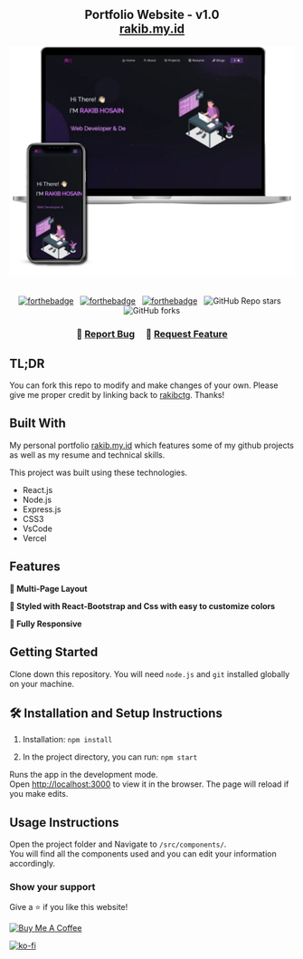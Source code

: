 <h2 align="center">
  Portfolio Website - v1.0<br/>
  <a href="https://rakibctg.vercel.app/" target="_blank">rakib.my.id</a>
</h2>
<div align="center">
  <img alt="Demo" src="./Images/readme-img1.png" />
</div>

<br/>

<center>

[![forthebadge](https://forthebadge.com/images/badges/built-with-love.svg)](https://forthebadge.com) &nbsp;
[![forthebadge](https://forthebadge.com/images/badges/made-with-javascript.svg)](https://forthebadge.com) &nbsp;
[![forthebadge](https://forthebadge.com/images/badges/open-source.svg)](https://forthebadge.com) &nbsp;
![GitHub Repo stars](https://img.shields.io/github/stars/rakibctg/Portfolio?color=red&logo=github&style=for-the-badge) &nbsp;
![GitHub forks](https://img.shields.io/github/forks/rakibctg/Portfolio?color=red&logo=github&style=for-the-badge)

</center>

<h3 align="center">
    🔹
    <a href="https://github.com/rakibctg/findme/issues">Report Bug</a> &nbsp; &nbsp;
    🔹
    <a href="https://github.com/rakibctg/findme/issues">Request Feature</a>
</h3>

## TL;DR

You can fork this repo to modify and make changes of your own. Please give me proper credit by linking back to [rakibctg](https://github.com/rakibctg/findme). Thanks!

## Built With

My personal portfolio <a href="https://rakibctg.vercel.app/" target="_blank">rakib.my.id</a> which features some of my github projects as well as my resume and technical skills.<br/>

This project was built using these technologies.

- React.js
- Node.js
- Express.js
- CSS3
- VsCode
- Vercel

## Features

**📖 Multi-Page Layout**

**🎨 Styled with React-Bootstrap and Css with easy to customize colors**

**📱 Fully Responsive**

## Getting Started

Clone down this repository. You will need `node.js` and `git` installed globally on your machine.

## 🛠 Installation and Setup Instructions

1. Installation: `npm install`

2. In the project directory, you can run: `npm start`

Runs the app in the development mode.\
Open [http://localhost:3000](http://localhost:3000) to view it in the browser.
The page will reload if you make edits.

## Usage Instructions

Open the project folder and Navigate to `/src/components/`. <br/>
You will find all the components used and you can edit your information accordingly.

### Show your support

Give a ⭐ if you like this website!

<a href="https://www.buymeacoffee.com/rakibctg" target="_blank"><img src="https://cdn.buymeacoffee.com/buttons/v2/default-violet.png" alt="Buy Me A Coffee" height= "60px" width= "217px" ></a>


[![ko-fi](https://ko-fi.com/img/githubbutton_sm.svg)](https://ko-fi.com/V7V5JFH4M)





